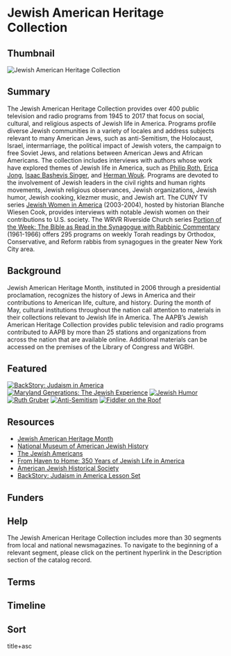 # Jewish American Heritage Collection

## Thumbnail

![Jewish American Heritage Collection](https://s3.amazonaws.com/americanarchive.org/special-collections/jahm-image.jpg "Jewish American Heritage Collection")

## Summary

The Jewish American Heritage Collection provides over 400 public television and radio programs from 1945 to 2017 that focus on social, cultural, and religious aspects of Jewish life in America. Programs profile diverse Jewish communities in a variety of locales and address subjects relevant to many American Jews, such as anti-Semitism, the Holocaust, Israel, intermarriage, the political impact of Jewish voters, the campaign to free Soviet Jews, and relations between American Jews and African Americans. The collection includes interviews with authors whose work have explored themes of Jewish life in America, such as [Philip Roth](/catalog/cpb-aacip_516-fq9q23rx97), [Erica Jong](/catalog/cpb-aacip_75-77fqzkk3#at_1858.145309_s), [Isaac Bashevis Singer](/catalog/cpb-aacip_529-mg7fq9rg87), and [Herman Wouk](/catalog/cpb-aacip_80-48sbcwj6). Programs are devoted to the involvement of Jewish leaders in the civil rights and human rights movements, Jewish religious observances, Jewish organizations, Jewish humor, Jewish cooking, klezmer music, and Jewish art. The CUNY TV series [Jewish Women in America](https://americanarchive.org/catalog?f%5Baccess_types%5D%5B%5D=digitized&f%5Bseries_titles%5D%5B%5D=Jewish+Women+In+America&sort=title+asc) (2003-2004), hosted by historian Blanche Wiesen Cook, provides interviews with notable Jewish women on their contributions to U.S. society. The WRVR Riverside Church series [Portion of the Week: The Bible as Read in the Synagogue with Rabbinic Commentary](/catalog?q=Portion+of+the+Week&utf8=%E2%9C%93&f[access_types][]=online) (1961-1966) offers 295 programs on weekly Torah readings by Orthodox, Conservative, and Reform rabbis from synagogues in the greater New York City area. 

## Background

Jewish American Heritage Month, instituted in 2006 through a presidential proclamation, recognizes the history of Jews in America and their contributions to American life, culture, and history. During the month of May, cultural institutions throughout the nation call attention to materials in their collections relevant to Jewish life in America. The AAPB’s Jewish American Heritage Collection provides public television and radio programs contributed to AAPB by more than 25 stations and organizations from across the nation that are available online. Additional materials can be accessed on the premises of the Library of Congress and WGBH.

## Featured

[![BackStory: Judaism in America](https://s3.amazonaws.com/americanarchive.org/special-collections/aapb_tile.png)](/catalog/cpb-aacip_532-h41jh3fc4q)
[![Maryland Generations: The Jewish Experience](https://s3.amazonaws.com/americanarchive.org/special-collections/cpb-aacip_394-71ngffgx.jpg)](/catalog/cpb-aacip_394-71ngffgx)
[![Jewish Humor](https://s3.amazonaws.com/americanarchive.org/special-collections/aapb_tile.png)](/catalog/cpb-aacip_529-br8mc8sn0h)
[![Ruth Gruber](https://s3.amazonaws.com/americanarchive.org/special-collections/cpb-aacip_522-7w6736n08f.jpg)](/catalog/cpb-aacip_522-7w6736n08f)
[![Anti-Semitism](https://s3.amazonaws.com/americanarchive.org/special-collections/aapb_tile.png)](/catalog/cpb-aacip_16-js9h41k23m)
[![Fiddler on the Roof](https://s3.amazonaws.com/americanarchive.org/special-collections/cpb-aacip_525-154dn40r4v.jpg)](/catalog/cpb-aacip_525-154dn40r4v#at_619.23963_s)

## Resources
- [Jewish American Heritage Month](https://jewishheritagemonth.gov/)
- [National Museum of American Jewish History](https://www.nmajh.org/)
- [The Jewish Americans](https://www.pbs.org/jewishamericans/)
- [From Haven to Home: 350 Years of Jewish Life in  America](https://www.loc.gov/exhibits/haventohome/)
- [American Jewish Historical Society](https://ajhs.org/)
- [BackStory: Judaism in America Lesson Set](https://www.backstoryradio.org/shows/judaism-in-america/#resources)

## Funders

## Help

The Jewish American Heritage Collection includes more than 30 segments from local and national newsmagazines. To navigate to the beginning of a relevant segment, please click on the pertinent hyperlink in the Description section of the catalog record.

## Terms

## Timeline

## Sort

title+asc
